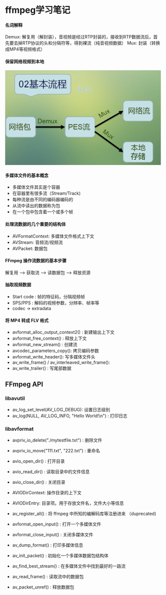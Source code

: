# ffmpeg学习笔记

<!--
create time: 2019-11-19 21:20:48
Author: <TODO: 请写上你的名字>

This file is created by Marboo<http://marboo.io> template file $MARBOO_HOME/.media/starts/default.md
本文件由 Marboo<http://marboo.io> 模板文件 $MARBOO_HOME/.media/starts/default.md 创建
-->

#### 名词解释

Demux: 解复用（解封装），音视频是经过RTP封装的，接收到RTP数据流后，首先要去掉RTP协议的头和分隔符等，得到裸流（纯音视频数据）
Mux: 封装（转换成MP4等视频格式）

#### 保留网络视频到本地

![](./images/ffmpeg入门学习/保存网络视频到本地基本流程.png)

#### 多媒体文件的基本概念

* 多媒体文件其实是个容器
* 在容器里有很多流（Stream/Track)
* 每种流是由不同的编码器编码的
* 从流中读出的数据称为包
* 在一个包中包含着一个或多个帧

#### 处理流数据的几个重要的结构体

* AVFormatContext: 多媒体文件格式上下文
* AVStream: 音频流/视频流
* AVPacket: 数据包

#### FFmpeg 操作流数据的基本步骤

解复用 --> 获取流 --> 读数据包 --> 释放资源

#### 抽取视频数据

* Start code : 帧的特征码，分隔视频帧
* SPS/PPS : 解码的视频参数，分辨率、帧率等
* codec -> extradata

#### 将 MP4 转成 FLV 格式

* avformat_alloc_output_context2() : 新建输出上下文
* avformat_free_context() : 释放上下文
* avformat_new_stream() : 创建流
* avcodec_parameters_copy(): 拷贝编码参数
* avformat_write_header(): 写多媒体文件头
* av_write_frame() / av_interleaved_write_frame():
* av_write_trailer() : 写尾部数据

## FFmpeg API

### libavutil

* av_log_set_level(AV_LOG_DEBUG): 设置日志级别
* av_log(NULL, AV_LOG_INFO, "Hello World!\n") : 打印日志

### libavformat

* avpriv_io_delete("./mytestfile.txt") : 删除文件
* avpriv_io_move("111.txt", "222.txt") : 重命名

* avio_open_dir() : 打开目录
* avio_read_dir() : 读取目录中的文件信息
* avio_close_dir() : 关闭目录
* AVIODirContext: 操作目录的上下文
* AVIODirEntry: 目录项。用于存放文件名，文件大小等信息

* av_register_all() : 将 ffmpeg 中所知的编解码库等注册进来 （duprecated)
* avformat_open_input() : 打开一个多媒体文件
* avformat_close_input() : 关闭多媒体文件
* av_dump_format() : 打印多媒体信息

* av_init_packet() : 初始化一个多媒体数据包结构体
* av_find_best_stream() : 在多媒体文件中找到最好的一路流
* av_read_frame() : 读取流中的数据包
* av_packet_unref() : 释放数据包